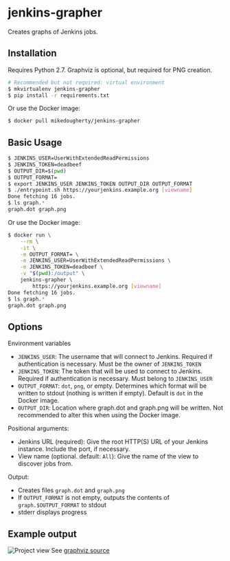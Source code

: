jenkins-grapher
===============

Creates graphs of Jenkins jobs.

Installation
-----
Requires Python 2.7.
Graphviz is optional, but required for PNG creation.

```bash
# Recommended but not required: virtual environment
$ mkvirtualenv jenkins-grapher
$ pip install -r requirements.txt
```

Or use the Docker image:

```bash
$ docker pull mikedougherty/jenkins-grapher
```

Basic Usage
-----------

```bash
$ JENKINS_USER=UserWithExtendedReadPermissions
$ JENKINS_TOKEN=deadbeef
$ OUTPUT_DIR=$(pwd)
$ OUTPUT_FORMAT=
$ export JENKINS_USER JENKINS_TOKEN OUTPUT_DIR OUTPUT_FORMAT
$ ./entrypoint.sh https://yourjenkins.example.org [viewname]
Done fetching 16 jobs.
$ ls graph.*
graph.dot graph.png
```

Or use the Docker image:

```bash
$ docker run \
    --rm \
    -it \
    -e OUTPUT_FORMAT= \
    -e JENKINS_USER=UserWithExtendedReadPermissions \
    -e JENKINS_TOKEN=deadbeef \
    -v "$(pwd):/output" \
    jenkins-grapher \
        https://yourjenkins.example.org [viewname]
Done fetching 16 jobs.
$ ls graph.*
graph.dot graph.png
```

Options
-------

Environment variables
- `JENKINS_USER`: The username that will connect to Jenkins. Required if authentication is necessary. Must be the owner of `JENKINS_TOKEN`
- `JENKINS_TOKEN`: The token that will be used to connect to Jenkins. Required if authentication is necessary. Must belong to `JENKINS_USER`
- `OUTPUT_FORMAT`: `dot`, `png`, or empty. Determines which format will be written to stdout (nothing is written if empty). Default is `dot` in the Docker image.
- `OUTPUT_DIR`: Location where graph.dot and graph.png will be written. Not recommended to alter this when using the Docker image.

Positional arguments:
- Jenkins URL (required): Give the root HTTP(S) URL of your Jenkins instance. Include the port, if necessary.
- View name (optional. default: `All`): Give the name of the view to discover jobs from.

Output:
- Creates files `graph.dot` and `graph.png`
- If `OUTPUT_FORMAT` is not empty, outputs the contents of `graph.$OUTPUT_FORMAT` to stdout
- stderr displays progress

Example output
--------------
![Project view](../../raw/master/example-output/graph.png)
See [graphviz source](../../blob/master/example-output/graph.dot)
